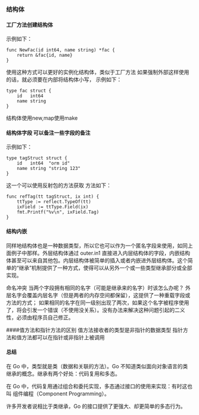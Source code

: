 ### 结构体

#### 工厂方法创建结构体
示例如下：
```
func NewFac(id int64, name string) *fac {
	return &fac{id, name}
}
```
使用这种方式可以更好的实例化结构体，类似于工厂方法
如果强制外部这样使用的话，就必须要在内部将结构体小写，
示例如下：
```
type fac struct {
	id   int64
	name string
}
```
结构体使用new,map使用make

#### 结构体字段 可以备注一些字段的备注

示例如下：
```
type tagStruct struct {
	id   int64  "orm id"
	name string "string 123"
}
```
这一个可以使用反射包的方法获取
方法如下：
```
func refTag(tt tagStruct, ix int) {
	ttType := reflect.TypeOf(tt)
	ixField := ttType.Field(ix)
	fmt.Printf("%v\n", ixField.Tag)
}
```
#### 结构内嵌
同样地结构体也是一种数据类型，所以它也可以作为一个匿名字段来使用，如同上面例子中那样。外层结构体通过 outer.in1 直接进入内层结构体的字段，内嵌结构体甚至可以来自其他包。内层结构体被简单的插入或者内嵌进外层结构体。这个简单的“继承”机制提供了一种方式，使得可以从另外一个或一些类型继承部分或全部实现。

命名冲突
当两个字段拥有相同的名字（可能是继承来的名字）时该怎么办呢？
外层名字会覆盖内层名字（但是两者的内存空间都保留），这提供了一种重载字段或方法的方式；
如果相同的名字在同一级别出现了两次，如果这个名字被程序使用了，将会引发一个错误（不使用没关系）。没有办法来解决这种问题引起的二义性，必须由程序员自己修正。

####值方法和指针方法的区别
值方法接收者的类型是非指针的数据类型
指针方法和值方法都可以在指针或非指针上被调用

#### 总结
在 Go 中，类型就是类（数据和关联的方法）。Go 不知道类似面向对象语言的类继承的概念。继承有两个好处：代码复用和多态。

在 Go 中，代码复用通过组合和委托实现，多态通过接口的使用来实现：有时这也叫 组件编程（Component Programming）。

许多开发者说相比于类继承，Go 的接口提供了更强大、却更简单的多态行为。